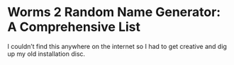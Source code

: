# Worms 2 Random Name Generator: A Comprehensive List

I couldn’t find this anywhere on the internet so I had to get creative and dig up my old installation disc.

> ```javascript["Billy", "Weener", "Klunk", "Pidge", "Snizzle", "Cloghopper", "Noggin", "Nadger", "Snuffit", "Wilf", "Bosnia", "Calvin", "Kelvin", "Nogbert", "Satch", "Horatio", "Whelk", "Beany", "Flump", "Sass", "Stumpy", "Pinkie", "Jarp", "Blobbo", "Tulip", "Dippy", "Fishface", "Sponge", "Creamcake", "Creambun", "Puffbunny", "Bunnykins", "Jack D", "Boggy B", "Spadge", "Fruity", "Dobbin", "Sveed", "Floppy", "Squeezy", "Shameless", "Rex", "Helmut", "Beaker", "Slim", "Prodder", "Proudfoot", "Ginger", "Eclair", "Walls", "Ironside", "Samson", "Spanky", "Razz", "Razzo", "Rizzo", "Fink", "Rat", "Phantom", "Goober", "Spectre", "Spookster", "Trenton", "Clifford", "Babe", "Lippy", "Detroit", "Marlon", "Ray", "Mitch", "Ainsley", "Kingston", "Savio", "Skinner", "Norman", "Belle", "Belly", "Flapper", "Tapper", "Clapper", "Stan", "Maximillian", "Maxwell", "Jack Spratt", "Jack Horner", "Miss Tuffett", "Prancer", "Roller", "Dudley", "Perky", "Pinky", "Alan", "Bomber", "Travis", "Ayrton", "Twigg", "Ether", "Trogg", "Mr. Spoon", "Doll", "Yellowbelly", "Boomshanka", "Scummy", "Mouldy", "Beefy", "Rusty", "Scotty", "Billy", "Larry", "Barry", "Harry", "Roman", "Fritter", "Gas", "Pipe", "Bopper", "Topper", "Plopper", "Dinky", "Clinky", "Clanky", "Freeman", "Truman", "Ed", "Statue", "TJ", "CJ", "Hooker", "Marsellus", "Mia", "Wallace", "Barnes", "Elias", "Charlie Sheen", "Man", "Whizzman", "Ice Man", "Spice Man", "Swatter", "Fly Swatter", "Brains", "Troy Mclure", "Cagney", "Columbo", "Scooby", "Mrs. Cabletwitch", "Bananafeller", "Treewaller", "Treewick", "Pieman", "Lardman", "Mr. Lardtree", "Bellylard", "Hoover", "Fleabag", "Teabag", "Creamcheese", "Tremara", "Tremblewick", "Chegwin", "Cheggers", "Edmonds", "Barrymore", "Baker", "Monkhouse", "Turner", "Geri", "Scary", "Sporty", "Baby", "Courtney", "Anniston", "Noel", "Liam", "Boneman", "Crimpolene", "Seventies Man", "Seventies Babe", "Soul Man", "Mike Green", "Jamie M.", "Torch", "Rufus", "Brevett", "Skinner", "Normanton", "Trevor", "Parsons", "Milo", "Deville", "Venus Demilo", "Brian", "Damage", "Flick", "Montana", "Rene", "Artois", "Colonel Mustard", "The Prince", "Lady Marmalade", "Two Bit", "Charlie", "Brucey", "Jessie", "Bo", "Luke", "Daisy", "Cleetus", "Roscoe", "Coltrane", "Aston", "Korby", "Clive", "Benny", "Pedro", "Angelo", "Stavros", "Husker", "Winston", "Dunstan", "Blinkers", "Weeble", "Herbert", "Gordon", "Back Slapper", "Wriggler", "Troy", "Tiddler", "Python", "Flute", "Bertha", "Sid", "Chuckle", "Brother", "Cravat Man", "Lenny", "Tucker", "Mucker", "Ducker", "Mulligan O'Hare", "Victor", "Nursey", "Queeny", "Jim", "Olive", "Squiggly", "Alf", "Mavis", "Bert", "Flossy", "Sheepnut", "Joker", "Comedian", "Bighands", "Afross", "Mr. Wiggly", "Pob", "Mr. Meeker", "Jeremy", "Miss Popov", "Duke", "Starsky", "Hutch", "Bodie", "Doyle", "Malone", "Elliot", "Sputnik", "Monkey", "Tripitaka", "Pigsy", "Sandy", "Kingpin", "Boot", "Fox", "Moose", "Buzz", "Woody", "Jezebel", "Hoe", "Crispin", "Zack", "AC Slater", "Screetch", "Fonz", "Chatchie", "Joanie", "Ritchie", "Johnboy", "Jimbob", "Jeggett", "Vera", "Beck", "Keith", "Nigel", "Dervy", "Sheep Head", "Dennis", "Walter", "Rod", "Heffer", "Bagpuss", "Tiffany", "Roger", "Shrubber", "Quincy", "The Face", "Hannibal", "Matey", "Dolphin", "Dougal", "Douglas", "Simpson", "Barney", "Krusty", "Eddy", "King", "Rollo", "Big Daddy", "Frank Black", "Scrappy", "Rocky", "Adrian", "Totty", "Thelma", "Louise", "Bjorn", "Hairspun", "Ozzy", "Bungle", "Lister", "Rimmer", "Holly", "Skeet", "Jambo", "Jarvis", "Marlene", "Kayleb", "Isaac", "Stoofer", "Victor Kiam", "Coco", "Itchy", "Scratchy", "Crabapple", "Cheesy", "Punjab", "Vindaloo", "Tikka", "Pilau", "Tiger", "Black Panther", "Gandalf", "Speedsta", "Skulkrusha", "Geoffrey", "Bungle", "Zippy", "George", "Cat", "Martian", "K'spoosh", "V'kar", "Froooom", "Sheridan", "Ivanova", "Franklin", "Psycho", "Nutter", "Wierdo", "Looney", "Stoned", "Blasted", "Floater", "Happy", "Raptor", "Cyberap", "Riptor", "Velirap", "Shemp", "Larry", "Moe", "Curly", "Laguna", "Derek", "Vim", "Marcus", "Yom", "Yim", "Yadam", "D'Artagnan", "Athos", "Porthos", "Aramis", "Crook", "Clamydia", "Capt. Molo", "Bantu", "Zorkki", "Isabella", "Tiffany", "Juli", "Dolly", "Emmi", "Elvis", "Tex", "Mex", "Yankee", "Doodle", "Jeff", "Rob", "Fred", "Martin", "Archie", "Hawking", "Einstein", "Newton", "Mulder", "Scully", "Skinner", "Don", "Tony", "Alex", "Soloman", "Bekki", "Wanda", "Susan", "Jules", "Vincent", "Butch", "Fred", "Wilma", "Barney", "Betty", "Slayer", "Clagnut", "Chuckie", "Tommy", "Phil", "Lil", "Fabio", "Wilbur", "Jimi", "Dave", "Lemmy", "Underdog", "Slave", "Peon", "Stix", "Grant", "Cassy", "Poncho", "Wigger", "Hootie", "Bates", "Sonny", "Rick", "Mike", "Neil", "Joseki", "Sentai", "Strepto", "Jaws", "Wolf", "Sandra", "Gillian", "Drew", "Dawn", "Sunny", "Venus", "Viking", "Prentice", "Horza", "Scabby", "Squidgie", "Fluffie", "Cuddlie", "Bunnie", "Cutie", "Hannibal", "Murdoch", "Log", "Lard", "Gravy", "Fumble", "Milo", "Otis", "Puma", "Guster", "Flusher", "Burp", "Bliss", "Sven", "Dr. Stupid", "Mooncow", "Jerky", "Frank", "Sol", "Abibe", "Pico", "Gurney", "Duncan", "Baz", "Gaz", "Tel", "Bucket", "Pipe", "Boffin", "Funky B", "Nimo", "Deeko", "Merlin", "Pug", "Arnie", "Jean-Claude", "Sly", "Kylie", "Soulhunter", "Sisko", "Kira", "Dax", "Conan", "Zorro", "Druss", "Waylander", "Fat Agnus", "Paula", "Denise", "Alice", "Plumsy", "Whizzo", "Jiggle", "Garfield", "Jon", "Groucho", "Chico", "Harpo", "Zeppo", "Zitter", "Harl", "Cecil", "Archibald", "Gordon", "Benney", "Doogle", "Florence", "Marge", "Shrapnel", "Purdey", "Gambit", "Doodah", "Jarvis", "Whiplash", "Buster", "Anders", "Floyd", "Roger", "Dave", "Rick", "Nick", "Manwell", "Burger", "Hot", "Dog", "Moogie", "Babs", "James", "Bob", "Wilfred", "Chucky", "Fluffy", "Rusty", "Buddy", "Tagbottom", "Mavis", "Fipp", "Morgonhorn", "Errol", "Trout", "Shorty McNostril", "Pasty", "Bloater", "Captain", "Toenail", "Ronnie", "Rampant", "Dr. Spangle", "Snake", "Bitey", "Arthur", "Fab", "Mr. Pallet", "J.P. Dribbler", "Alvin", "Flummox", "Uncle", "Rory", "Monroe", "Spanner", "Calhoun", "Sydney", "Alfred", "Rosanna", "Rosie", "Twoflower", "Creosote", "Elvis", "Bristle", "Mumps", "Pink", "Perm", "Mara", "Brain", "Pinky", "Plum", "Pie", "Amoeba", "Rattler", "The Kid", "Rodeo", "Pleb", "Biddy", "Boody", "Boola", "Boo", "Holy Sock", "Odd Sock", "Smelly Sock", "Wraith", "Brumy", "Kilt", "Sugar Cube", "Stuffer", "Bluffer", "Donut", "Cream", "Slice", "Rhubarb", "Lemon And Lime", "Lumpy", "Custard", "Curry", "Biriani", "Tikka", "Massala", "Popadom", "Chili", "Refry", "Rooster", "Egg", "Balfoot", "Lenin", "Needle", "Woody", "Zulu", "Zeplin", "Skippy", "Soot", "Spooky", "Mr. X", "Buddy", "Bullseye", "Bumper", "Thumper", "Tosh", "Blubber", "Cream Cheese", "Goaty", "Beard", "Bacon", "Streaky", "Bacon", "Irish Sausage", "Greasy Spoon", "Dandruff", "Stentch", "Rancid", "Mouldy", "Feeble", "Weeble", "Wally", "Womble", "Wicked", "Tops", "Nice One", "Rusty Nail", "Pavement", "Tarmac", "Concrete", "Roger D", "Wilma E", "Mathilda", "Bjorn", "Dr. Awesome", "Mad Max", "The Great Saskia", "Probe", "Robinson", "Finesse", "Spanner", "Gunk", "Oik", "Wart", "Snatter", "Henry", "Rupert", "Albert", "George", "Rudolf", "Snidel", "Fighter", "Olly", "Rooster", "Chicken Legs", "Sparrow Legs", "Prawn", "Prannock", "Fiend", "Little Devil", "Parrot Face", "Bunnion Head", "Warped", "Onion", "Gibbering Fool", "Solicitor", "Eric", "Dongle", "Fraznist", "Underpants"]
```
